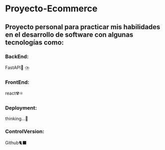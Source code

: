 # Proyecto-Ecommerce 
## Proyecto personal para practicar mis habilidades en el desarrollo de software con algunas tecnologías como:


### BackEnd:    
FastAPI🐍 ⛈️

### FrontEnd:    
react☢️⚛️

### Deployment:    
thinking...💭

### ControlVersion:    
Github🐈‍⬛
